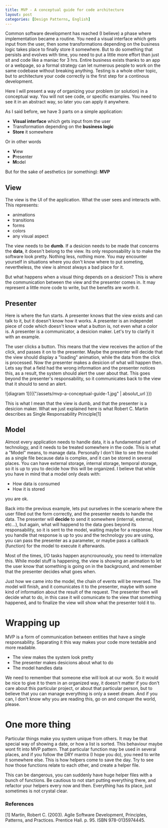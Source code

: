 ```yaml
---
title: MVP - A conceptual guide for code architecture
layout: post
categories: [Design Patterns, English]
---
```


Common software development has reached (I believe) a phase where implementation became a routine. You need a visual interface which gets input from the user, then some transformations depending on the business logic takes place to finally store it somewhere. But to do something that persists and evolves with time, you need to put a little more effort than just sit and code like a maniac for 3 hrs. Entire business exists thanks to an app or a webpage, so a formal strategy can let numerous people to work on the same codebase without breaking anything. Testing is a whole other topic, but to architecture your code correctly is the first step for a continous development.

Here I will present a way of organizing your problem (or solution) in a conceptual way. You will not see code, or specific examples. You need to see it in an abstract way, so later you can apply it anywhere.

As I said before, we have 3 parts on a simple application:

- **Visual interface** which gets input from the user
- Transformation depending on the **business logic**
- **Store** it somewhere

Or in other words

- **V**iew
- **P**resenter
- **M**odel

But for the sake of aesthetics (or something): **MVP**

## View

The view is the UI of the application. What the user sees and interacts with. This represents: 

- animations
- transitions
- forms
- colors
- any visual aspect

The view needs to be **dumb**. If a desicion needs to be made that concerns the **data**, it doesn't belong to the view. Its only responsability is to make the software look pretty. Nothing less, nothing more. You may encounter yourself in situations where you don't know where to put someting, nevertheless, the view is almost always a bad place for it.

But what happens when a visual thing depends on a desicion? This is where the communication between the view and the presenter comes in. It may represent a little more code to write, but the benefits are worth it.

## Presenter

Here is where the fun starts. A presenter knows that the view exists and can talk to it, but it doesn't know how it works. A presenter is an independet piece of code which doesn't know what a button is, not even what a color is. A presenter is a communicator, a desicion maker. Let's try to clarify it with an example.

The user clicks a button. This means that the view receives the action of the click, and passes it on to the presenter. Maybe the presenter will decide that the view should display a "loading" animation, while the data from the click is processed. Now the presenter makes a desicion of what will happen then. Lets say that a field had the wrong information and the presenter notices this, as a result, the system should alert the user about that. This goes beyond the presenter's responsability, so it communicates back to the view that it should to send an alert.

![diagram 1]({{"/assets/mvp-a-conceptual-guide-1.jpg" | absolut_url }})

This is what I mean that the view is dumb, and that the presenter is a desicion maker. What we just explained here is what Robert C. Martin describes as Single Responsability Principle[1]

## Model

Almost every application needs to handle data, it is a fundamental part of technology, and it needs to be treated somewhere in the code. This is what a "Model" means, to manage data. Personally I don't like to see the model as a single file because data is complex, and it can be stored in several places. You can have external storage, internal storage, temporal storage, so it is up to you to decide how this will be organized. I believe that while you have in mind that a model only deals with:

- How data is consumed
- How it is stored

you are ok.

Back into the previous example, lets put ourselves in the scenario where the user filled out the form correctly, and the presenter needs to handle the data. The presenter will **decide** to send it somewhere (internal, external, etc...), but again, what will happend to the data goes beyond its responsability, so it is sent to the model, waiting maybe for a response. How you handle that response is up to you and the technology you are using, you can pass the presenter as a parameter, or maybe pass a callback (function) for the model to execute it afterwards. 

Most of the times, I/O tasks happen asyncrounously, you need to internalize this. While model stuff is happening, the view is showing an animation to let the user know that something is going on in the background, and remember that the presenter decides what goes when.

Just how we came into the model, the chain of events will be reversed. The model will finish, and it comunicates it to the presenter, maybe with some kind of information about the result of the request. The presenter then will decide what to do, in this case it will comunicate to the view that something happened, and to finalize the view will show what the presenter told it to.

# Wrapping up

MVP is a form of communication between entities that have a single responsability. Separating it this way makes your code more testable and more readable. 

- The view makes the system look pretty
- The presenter makes desicions about what to do
- The model handles data


We need to remember that someone else will look at our work. So it would be nice to give it to them in an organized way, it doesn't matter if you don't care about this particular project, or about that particular person, but to believe that you can manage everything is only a sweet dream. And if you can, I don't know why you are reading this, go on and conquer the world, please.

# One more thing

Particular things make you system unique from others. It may be that special way of showing a date, or how a list is sorted. This behaviour maybe wont fit into MVP pattern. That particular function may be used in several places, and if you follow the DRY mantra (I hope you do), you need to write it somewhere else. This is how helpers come to save the day. Try to see how those functions relate to each other, and create a helper file. 

This can be dangerous, you can suddenly have huge helper files with a bunch of functions. Be cautious to not start putting everything there, and refactor your helpers every now and then. Everything has its place, just sometimes is not crystal clear.

### References
[1] Martin, Robert C. (2003). Agile Software Development, Principles, Patterns, and Practices. Prentice Hall. p. 95. ISBN 978-0135974445.